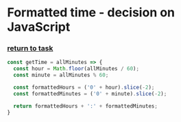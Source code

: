# Formatted time - decision on JavaScript

### [return to task](README.md)

```javascript
const getTime = allMinutes => {
  const hour = Math.floor(allMinutes / 60);
  const minute = allMinutes % 60;

  const formattedHours = ('0' + hour).slice(-2);
  const formattedMinutes = ('0' + minute).slice(-2);

  return formattedHours + ':' + formattedMinutes;
}
```
